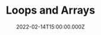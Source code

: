 ---
title: Loops and Arrays
description: Description here
date: 2022-02-14T15:00:00.000Z
released: false
---